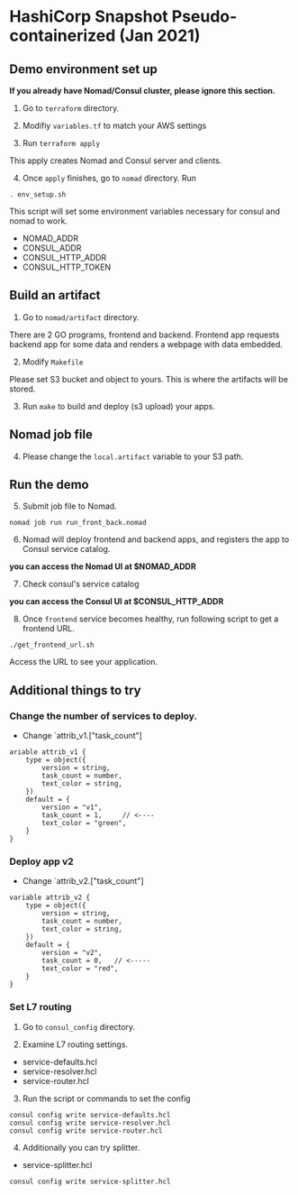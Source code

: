 # HashiCorp Snapshot Pseudo-containerized (Jan 2021)

## Demo environment set up

**If you already have Nomad/Consul cluster, please ignore this section.**

1. Go to `terraform` directory.

2. Modifiy `variables.tf` to match your AWS settings

3. Run `terraform apply`

This apply creates Nomad and Consul server and clients.

4. Once `apply` finishes, go to `nomad` directory.
Run 
```
. env_setup.sh
```
This script will set some environment variables necessary for consul and nomad to work.

- NOMAD_ADDR
- CONSUL_ADDR
- CONSUL_HTTP_ADDR
- CONSUL_HTTP_TOKEN

## Build an artifact

1. Go to `nomad/artifact` directory.

There are 2 GO programs, frontend and backend.
Frontend app requests backend app for some data and renders a webpage with data embedded.

2. Modify `Makefile`

Please set S3 bucket and object to yours. This is where the artifacts will be stored.

3. Run `make` to build and deploy (s3 upload) your apps.

## Nomad job file

4. Please change the `local.artifact` variable to your S3 path.

## Run the demo

5. Submit job file to Nomad.

```
nomad job run run_front_back.nomad
```

6. Nomad will deploy frontend and backend apps, and registers the app to Consul service catalog.

**you can access the Nomad UI at $NOMAD_ADDR**

7. Check consul's service catalog

**you can access the Consul UI at $CONSUL_HTTP_ADDR**

8. Once `frontend` service becomes healthy, run following script to get a frontend URL.

```
./get_frontend_url.sh
```

Access the URL to see your application.

## Additional things to try

### Change the number of services to deploy.

- Change `attrib_v1.["task_count"]

```
ariable attrib_v1 {
	type = object({
		version = string,
		task_count = number,
		text_color = string,
	})
	default = {
		version = "v1",
		task_count = 1,		// <----
		text_color = "green",
	}
}
```

### Deploy app v2

- Change `attrib_v2.["task_count"]

```
variable attrib_v2 {
	type = object({
		version = string,
		task_count = number,
		text_color = string,
	})
	default = {
		version = "v2",
		task_count = 0,   // <-----
		text_color = "red",
	}
}
```

### Set L7 routing

1. Go to `consul_config` directory.

2. Examine L7 routing settings.

- service-defaults.hcl
- service-resolver.hcl
- service-router.hcl

3. Run the script or commands to set the config

```
consul config write service-defaults.hcl
consul config write service-resolver.hcl
consul config write service-router.hcl
```

4. Additionally you can try splitter.

- service-splitter.hcl

```
consul config write service-splitter.hcl
```


